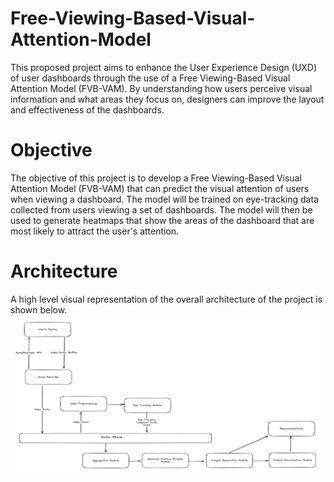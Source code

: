 # Free-Viewing-Based-Visual-Attention-Model
This proposed project aims to enhance the User Experience Design (UXD) of user dashboards through the use of a Free Viewing-Based Visual Attention Model (FVB-VAM).
By understanding how users perceive visual information and what areas they focus on, designers can improve the layout and effectiveness of the dashboards.

# Objective
The objective of this project is to develop a Free Viewing-Based Visual Attention Model (FVB-VAM) that can predict the visual attention of users when viewing a dashboard. The model will be trained on eye-tracking data collected from users viewing a set of dashboards. The model will then be used to generate heatmaps that show the areas of the dashboard that are most likely to attract the user's attention.

# Architecture
A high level visual representation of the overall architecture of the project is shown below.
![Architecture](Architecture_Diagram.png)